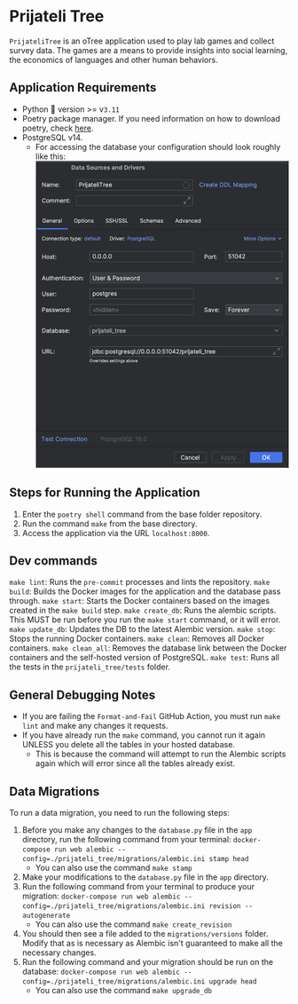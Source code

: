 # Prijateli Tree
`PrijateliTree` is an oTree application used to play lab games and collect survey data.
The games are a means to provide insights into social learning, the economics of languages and other human behaviors.

## Application Requirements
- Python 🐍 version >= v`3.11`
- Poetry package manager. If you need information on how to download poetry, check [here](https://python-poetry.org/docs/#installation).
- PostgreSQL v14.
  - For accessing the database your configuration should look roughly like this:
  ![Database Access Configuration](misc%2FScreenshot%202023-10-02%20at%204.41.36%20PM.png)

## Steps for Running the Application
1. Enter the `poetry shell` command from the base folder repository.
2. Run the command `make` from the base directory.
3. Access the application via the URL `localhost:8000`.

## Dev commands
`make lint`: Runs the `pre-commit` processes and lints the repository.
`make build`: Builds the Docker images for the application and the database pass through.
`make start`: Starts the Docker containers based on the images created in the `make build` step.
`make create_db`: Runs the alembic scripts. This MUST be run before you run the `make start` command, or it will error.
`make update_db`: Updates the DB to the latest Alembic version.
`make stop`: Stops the running Docker containers.
`make clean`: Removes all Docker containers.
`make clean_all`: Removes the database link between the Docker containers and the self-hosted version of PostgreSQL.
`make test`: Runs all the tests in the `prijateli_tree/tests` folder.

## General Debugging Notes
- If you are failing the `Format-and-Fail` GitHub Action, you must run `make lint` and make any changes it requests.
- If you have already run the `make` command, you cannot run it again UNLESS you delete all the tables in your hosted database.
  - This is because the command will attempt to run the Alembic scripts again which will error since all the tables already exist.

## Data Migrations
To run a data migration, you need to run the following steps:
1. Before you make any changes to the `database.py` file in the `app` directory, run the following command from your terminal:
`docker-compose run web alembic --config=./prijateli_tree/migrations/alembic.ini stamp head`
   - You can also use the command `make stamp`
2. Make your modifications to the `database.py` file in the `app` directory.
3. Run the following command from your terminal to produce your migration: `docker-compose run web alembic --config=./prijateli_tree/migrations/alembic.ini revision --autogenerate`
   - You can also use the command `make create_revision`
4. You should then see a file added to the `migrations/versions` folder. Modify that as is necessary as Alembic isn't guaranteed to make all the necessary changes.
5. Run the following command and your migration should be run on the database: `docker-compose run web alembic --config=./prijateli_tree/migrations/alembic.ini upgrade head`
   - You can also use the command `make upgrade_db`
